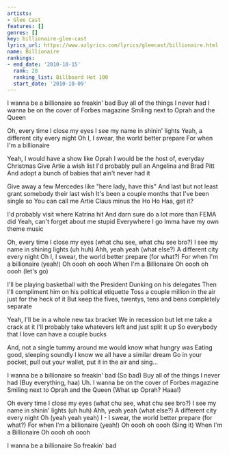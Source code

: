 ```yaml
---
artists:
- Glee Cast
features: []
genres: []
key: billionaire-glee-cast
lyrics_url: https://www.azlyrics.com/lyrics/gleecast/billionaire.html
name: Billionaire
rankings:
- end_date: '2010-10-15'
  rank: 28
  ranking_list: Billboard Hot 100
  start_date: '2010-10-09'
---
```



I wanna be a billionaire so freakin' bad
Buy all of the things I never had
I wanna be on the cover of Forbes magazine
Smiling next to Oprah and the Queen

Oh, every time I close my eyes
I see my name in shinin' lights
Yeah, a different city every night
Oh I, I swear, the world better prepare
For when I'm a billionaire


Yeah, I would have a show like Oprah
I would be the host of, everyday Christmas
Give Artie a wish list
I'd probably pull an Angelina and Brad Pitt
And adopt a bunch of babies that ain't never had it

Give away a few Mercedes like "here lady, have this"
And last but not least grant somebody their last wish
It's been a couple months that I've been single so
You can call me Artie Claus minus the Ho Ho
Haa, get it?

I'd probably visit where Katrina hit
And darn sure do a lot more than FEMA did
Yeah, can't forget about me stupid
Everywhere I go Imma have my own theme music


Oh, every time I close my eyes
(what chu see, what chu see bro?)
I see my name in shining lights
(uh huh)
Ahh, yeah yeah
(what else?)
A different city every night
Oh I, I swear, the world better prepare
(for what?)
For when I'm a billionaire
(yeah!)
Oh oooh oh oooh
When I'm a Billionaire
Oh oooh oh oooh
(let's go)


I'll be playing basketball with the President
Dunking on his delegates
Then I'll compliment him on his political etiquette
Toss a couple million in the air just for the heck of it
But keep the fives, twentys, tens and bens completely separate

Yeah, I'll be in a whole new tax bracket
We in recession but let me take a crack at it
I'll probably take whatevers left and just split it up
So everybody that I love can have a couple bucks

And, not a single tummy around me would know what hungry was
Eating good, sleeping soundly
I know we all have a similar dream
Go in your pocket, pull out your wallet, put it in the air and sing...


I wanna be a billionaire so freakin' bad
(So bad)
Buy all of the things I never had
(Buy everything, haa)
Uh.
I wanna be on the cover of Forbes magazine
Smiling next to Oprah and the Queen
(What up Oprah? Haaa!)

Oh every time I close my eyes
(what chu see, what chu see bro?)
I see my name in shinin' lights
(uh huh)
Ahh, yeah yeah
(what else?)
A different city every night
Oh (yeah yeah yeah)
I - I swear, the world better prepare
(for what?)
For when I'm a billionaire
(yeah!)
Oh oooh oh oooh
(Sing it)
When I'm a Billionaire
Oh oooh oh oooh

I wanna be a billionaire
So freakin' bad



